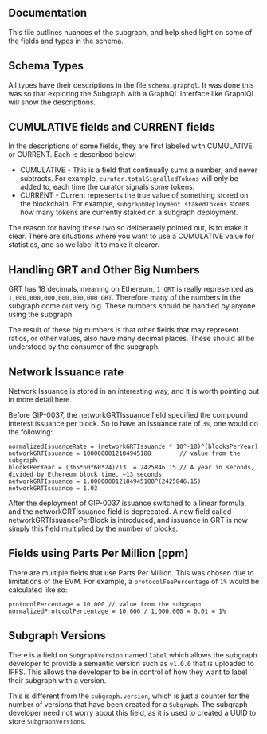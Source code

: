 ## Documentation

This file outlines nuances of the subgraph, and help shed light on some of the fields and types in
the schema.

## Schema Types

All types have their descriptions in the file `schema.graphql`. It was done this was so that
exploring the Subgraph with a GraphQL interface  like GraphiQL will show the descriptions.

## CUMULATIVE fields and CURRENT fields

In the descriptions of some fields, they are first labeled with CUMULATIVE or CURRENT. Each is
described below:
- CUMULATIVE - This is a field that continually sums a number, and never subtracts. For example,
  `curator.totalSignalledTokens` will only be added to, each time the curator signals some tokens.
- CURRENT - Current represents the true value of something stored on the blockchain. For example,
  `subgraphDeployment.stakedTokens` stores how many tokens are currently staked on a subgraph
  deployment. 

The reason for having these two so deliberately pointed out, is to make it clear. There are
situations where you want to use a CUMULATIVE value for statistics, and so we label it to make
it clearer.

## Handling GRT and Other Big Numbers

GRT has 18 decimals, meaning on Ethereum, `1 GRT` is really represented as 
`1,000,000,000,000,000,000 GRT`. Therefore many of the numbers in the subgraph come out very big.
These numbers should be handled by anyone using the subgraph.

The result of these big numbers is that other fields that may represent ratios, or other values,
also have many decimal places. These should all be understood by the consumer of the subgraph.

## Network Issuance rate

Network Issuance is stored in an interesting way, and it is worth pointing out in more detail
here.

Before GIP-0037, the networkGRTIssuance field specified the compound interest issuance per block. So to have an issuance rate of `3%`, one would do the following:

```
normalizedIssuanceRate = (networkGRTIssuance * 10^-18)^(blocksPerYear)
networkGRTIssuance = 1000000012184945188        // value from the subgraph
blocksPerYear = (365*60*60*24)/13  = 2425846.15 // A year in seconds, divided by Ethereum block time, ~13 seconds
networkGRTIssuance = 1.000000012184945188^(2425846.15) 
networkGRTIssuance = 1.03
```

After the deployment of GIP-0037 issuance switched to a linear formula,
and the networkGRTIssuance field is deprecated. A new field called networkGRTIssuancePerBlock is introduced, and issuance in GRT is now simply this field multiplied by the number of blocks.

## Fields using Parts Per Million (ppm)

There are multiple fields that use Parts Per Million. This was chosen due to limitations of the
EVM. For example, a `protocolFeePercentage` of `1%` would be calculated like so:

```
protocolPercentage = 10,000 // value from the subgraph
normalizedProtocolPercentage = 10,000 / 1,000,000 = 0.01 = 1%
```

## Subgraph Versions

There is a field on `SubgraphVersion` named `label` which allows the subgraph developer to
provide a semantic version such as `v1.0.0` that is uploaded to IPFS. This allows the developer
to be in control of how they want to label their subgraph with a version.

This is different from the `subgraph.version`, which is just a counter for the number of
versions that have been created for a `Subgraph`. The subgraph developer need not worry about
this field, as it is used to created a UUID to store `SubgraphVersions`.
